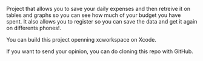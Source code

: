 Project that allows you to save your daily expenses and then retreive it on tables and graphs so you can see how much of your budget you have spent. It also allows you to register so you can save the data and get it again on differents phones!.

You can build this project openning xcworkspace on Xcode.

If you want to send your opinion, you can do cloning this repo with GitHub.
